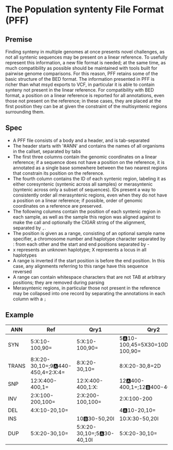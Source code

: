 # The Population syntenty File Format (PFF)

## Premise
Finding synteny in multiple genomes at once presents novel challenges, as not all syntenic sequences may be present on a linear reference.
To usefully represent this information, a new file format is needed; at the same time, as much compatibility as possible should be maintained with tools built for pairwise genome comparisons.
For this reason, PFF retains some of the basic structure of the BED format.
The information presented in PFF is richer than what msyd exports to VCF, in particular it is able to contain synteny not present in the linear reference.
For compatibility with BED format, a position on a linear reference is reported for all annotations, even those not present on the reference; in these cases, they are placed at the first position they can be at given the constraint of the multisyntenic regions surrounding them.

## Spec
- A PFF file consists of a body and a header, and is tab-separated
- The header starts with '\#ANN' and contains the names of all organisms in the callset, separated by tabs
- The first three columns contain the genomic coordinates on a linear reference; if a sequence does not have a position on the reference, it is annotated as a single base somewhere between the two nearest regions that constrain its position on the reference.
- The fourth column contains the ID of each syntenic region, labeling it as either coresyntenic (syntenic across all samples) or merasyntenic (syntenic across only a subset of sequences). IDs present a way to consistently order all merasyntenic regions, even when they do not have a position on a linear reference; if possible, order of genomic coordinates on a reference are preserved.
- The following columns contain the position of each syntenic region in each sample, as well as the sample this region was aligned against to make the call and optionally the CIGAR string of the alignment, separated by `,`.
- The position is given as a range, consisting of an optional sample name specifier, a chromosome number and haplotype character separated by : from each other and the start and end positions separated by -
- x represents an unknown haplotype; X represents a locus in all haplotypes
- A range is inverted if the start position is before the end position. In this case, any alignments referring to this range have this sequence reversed
- A range can contain whitespace characters that are not TAB at arbitrary positions; they are removed during parsing
- Merasyntenic regions, in particular those not present in the reference may be collapsed into one record by separating the annotations in each column with a `;`

## Example

ANN|	Ref|	Qry1|	Qry2
-|	-|	-|	-
SYN|	5:X:10-100,90=|	5:X:10-100,90=|	5:a:10-100,45=5X30=10D;5:b:10-100,90=
TRANS|	8:X:20-30,10=;9:a:440-450,4=2:X:4=|	8:X:20-30,10=|	8:X:20-30,8=2D
SNP|	12:X:400-400,1=|	12:X:400-400,1:X:|	12:a:400-400,1=;12:b:400-4001:X:
INV|	2:X:100-200,100=|	2:X:200-100,100=|	2:X:100-200
DEL|	4:X:10-20,10=|	|	4:a:10-20,10=
INS|	|	10:b:30-50,20I|	10:X:30-50,20I
DUP|	5:X:20-30,10=|	5:X:20-30,10=;5:a:30-40,10I|	5:X:20-30,10=

